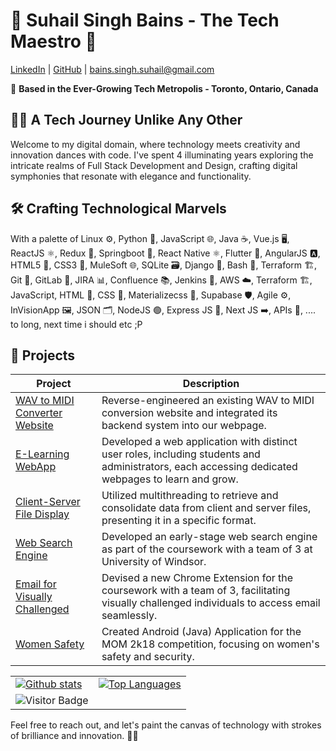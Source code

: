 # 🚀 Suhail Singh Bains - The Tech Maestro 🎸

[LinkedIn](https://www.linkedin.com/in/suhailsinghbains/) | [GitHub](https://github.com/suhailsinghbains) | bains.singh.suhail@gmail.com

📍 **Based in the Ever-Growing Tech Metropolis - Toronto, Ontario, Canada**

## 👨‍💻 A Tech Journey Unlike Any Other
Welcome to my digital domain, where technology meets creativity and innovation dances with code. I've spent 4 illuminating years exploring the intricate realms of Full Stack Development and Design, crafting digital symphonies that resonate with elegance and functionality.

## 🛠️ Crafting Technological Marvels
With a palette of 
Linux ⚙️, 
Python 🐍, 
JavaScript 🌐, 
Java ☕, 
Vue.js 🖥️, 
ReactJS ⚛️, 
Redux 🔄, 
Springboot 🍃, 
React Native ⚛️, 
Flutter 🦋, 
AngularJS 🅰️, 
HTML5 📄, 
CSS3 🎨, 
MuleSoft 🌐, 
SQLite 🗃️, 
Django 🎻, 
Bash 📜, 
Terraform 🏗️, 
Git 🐙, 
GitLab 🦊, 
JIRA 📊, 
Confluence 📚, 
Jenkins 🚀, 
AWS ☁️, 
Terraform 🏗️, 
JavaScript, 
HTML 📝, 
CSS 🎨, 
Materializecss 🌈, 
Supabase 🛡️, 
Agile ⚙️, 
InVisionApp 🖼️, 
JSON 🗂️, 
NodeJS 🟢, 
Express JS 🚂, 
Next JS ➡️, 
APIs 🔄, 
.... to long, next time i should etc ;P

## 🌟 Projects
| Project | Description |
| --- | --- |
| [WAV to MIDI Converter Website](https://github.com/suhailsinghbains/WAV-to-MIDI-Converter) | Reverse-engineered an existing WAV to MIDI conversion website and integrated its backend system into our webpage. |
| [E-Learning WebApp](https://github.com/suhailsinghbains/E-Learning-WebApp) | Developed a web application with distinct user roles, including students and administrators, each accessing dedicated webpages to learn and grow. |
| [Client-Server File Display](https://github.com/suhailsinghbains/Client-Server-File-Display) | Utilized multithreading to retrieve and consolidate data from client and server files, presenting it in a specific format. |
| [Web Search Engine](https://github.com/suhailsinghbains/Web-Search-Engine) | Developed an early-stage web search engine as part of the coursework with a team of 3 at University of Windsor. |
| [Email for Visually Challenged](https://github.com/suhailsinghbains/Email-for-Visually-Challenged) | Devised a new Chrome Extension for the coursework with a team of 3, facilitating visually challenged individuals to access email seamlessly. |
| [Women Safety](https://github.com/suhailsinghbains/Women-Safety-App) |  Created Android (Java) Application for the MOM 2k18 competition, focusing on women's safety and security. |


<table style="border: none;">
  <tr>
    <td style="border: none;"><a href="https://github.com/suhailsinghbains"><img src="https://github-readme-stats.vercel.app/api?username=suhailsinghbains&count_private=true&show_icons=true&theme=vue" alt="Github stats"></a></td>
    <td style="border: none;"><a href="https://github.com/suhailsinghbains"><img src="https://github-readme-stats.vercel.app/api/top-langs/?username=suhailsinghbains&layout=compact&langs_count=8&theme=vue" alt="Top Languages"></a></td>
  </tr>
  <tr>
    <td style="border: none;"><img src="https://visitor-badge.laobi.icu/badge?page_id=suhailsinghbains" alt="Visitor Badge"></td>
    <td style="border: none;"></td>
  </tr>
</table>



Feel free to reach out, and let's paint the canvas of technology with strokes of brilliance and innovation. 🌈✨
